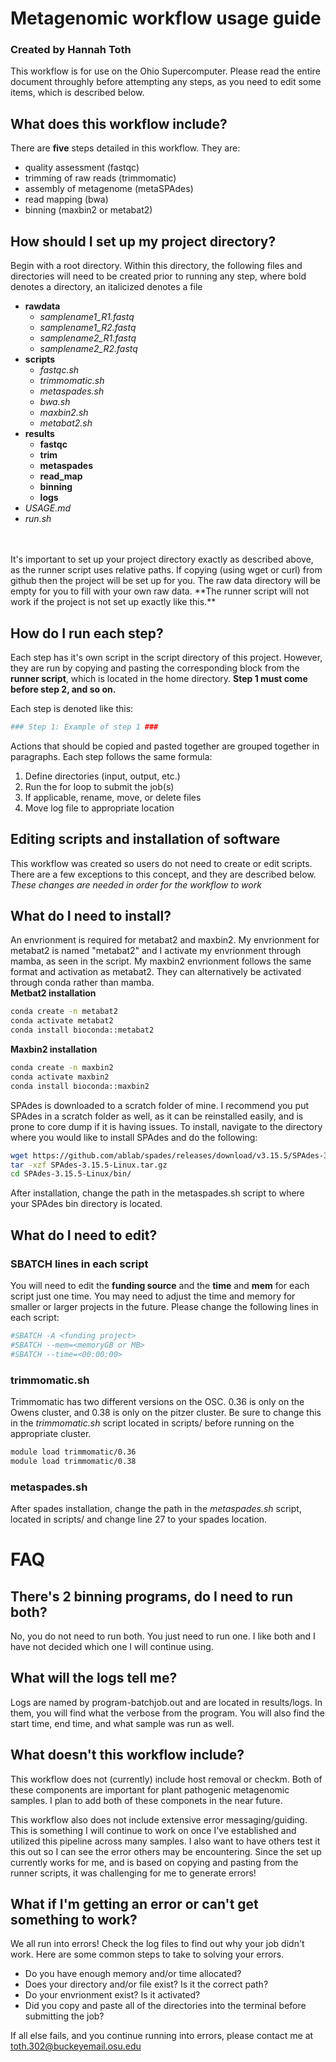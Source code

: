 # Metagenomic workflow usage guide
### Created by Hannah Toth
This workflow is for use on the Ohio Supercomputer. Please read the entire document throughly before attempting any steps, as you need to edit some items, which is described below.
## What does this workflow include?
There are **five** steps detailed in this workflow. They are:
- quality assessment (fastqc)
- trimming of raw reads (trimmomatic)
- assembly of metagenome (metaSPAdes)
- read mapping (bwa)
- binning (maxbin2 or metabat2)

## How should I set up my project directory?
Begin with a root directory. Within this directory, the following files and directories will need to be created prior to running any step, where bold denotes a directory, an italicized denotes a file
* **rawdata**
   * *samplename1_R1.fastq*
   * *samplename1_R2.fastq*
   * *samplename2_R1.fastq*
   * *samplename2_R2.fastq*
* **scripts**
   * *fastqc.sh*
   * *trimmomatic.sh*
   * *metaspades.sh*
   * *bwa.sh*
   * *maxbin2.sh*
   * *metabat2.sh*
* **results**
   * **fastqc**
   * **trim**
   * **metaspades**
   * **read_map**
   * **binning**
   * **logs**
*   *USAGE.md*
*   *run.sh*
<br>
<br>
It's important to set up your project directory exactly as described above, as the runner script uses relative paths. If copying (using wget or curl) from github then the project will be set up for you. The raw data directory will be empty for you to fill with your own raw data. **The runner script will not work if the project is not set up exactly like this.**

## How do I run each step?
Each step has it's own script in the script directory of this project. However, they are run by copying and pasting the corresponding block from the **runner script**, which is located in the home directory. **Step 1 must come before step 2, and so on.**
<br>

Each step is denoted like this:
```bash
### Step 1: Example of step 1 ###
```
Actions that should be copied and pasted together are grouped together in paragraphs. Each step follows the same formula:
1. Define directories (input, output, etc.)
2. Run the for loop to submit the job(s)
3. If applicable, rename, move, or delete files
4. Move log file to appropriate location

## Editing scripts and installation of software
This workflow was created so users do not need to create or edit scripts. There are a few exceptions to this concept, and they are described below. *These changes are needed in order for the workflow to work*

## What do I need to install?
An envrionment is required for metabat2 and maxbin2. My envrionment for metabat2 is named "metabat2" and I activate my envrionment through mamba, as seen in the script. My maxbin2 envrionment follows the same format and activation as metabat2. They can alternatively be activated through conda rather than mamba.
<br>
**Metbat2 installation**
```bash
conda create -n metabat2
conda activate metabat2
conda install bioconda::metabat2
```
**Maxbin2 installation**
```bash
conda create -n maxbin2
conda activate maxbin2
conda install bioconda::maxbin2
```
SPAdes is downloaded to a scratch folder of mine. I recommend you put SPAdes in a scratch folder as well, as it can be reinstalled easily, and is prone to core dump if it is having issues.
To install, navigate to the directory where you would like to install SPAdes and do the following:
```bash
wget https://github.com/ablab/spades/releases/download/v3.15.5/SPAdes-3.15.5-Linux.tar.gz
tar -xzf SPAdes-3.15.5-Linux.tar.gz
cd SPAdes-3.15.5-Linux/bin/
```
After installation, change the path in the metaspades.sh script to where your SPAdes bin directory is located.

## What do I need to edit?
### SBATCH lines in each script
You will need to edit the **funding source** and the **time** and **mem** for each script just one time. You may need to adjust the time and memory for smaller or larger projects in the future. Please change the following lines in each script:
```bash
#SBATCH -A <funding project>
#SBATCH --mem=<memoryGB or MB>
#SBATCH --time=<00:00:00>
```
### trimmomatic.sh
Trimmomatic has two different versions on the OSC. 0.36 is only on the Owens cluster, and 0.38 is only on the pitzer cluster. Be sure to change this in the *trimmomatic.sh* script located in scripts/ before running on the appropriate cluster.
```bash
module load trimmomatic/0.36
module load trimmomatic/0.38
```
### metaspades.sh
After spades installation, change the path in the *metaspades.sh* script, located in scripts/ and change line 27 to your spades location. 

# FAQ

## There's 2 binning programs, do I need to run both?
No, you do not need to run both. You just need to run one. I like both and I have not decided which one I will continue using.

## What will the logs tell me?
Logs are named by program-batchjob.out and are located in results/logs. In them, you will find what the verbose from the program. You will also find the start time, end time, and what sample was run as well. 

## What doesn't this workflow include?
This workflow does not (currently) include host removal or checkm. Both of these components are important for plant pathogenic metagenomic samples. I plan to add both of these componets in the near future.

This workflow also does not include extensive error messaging/guiding. This is something I will continue to work on once I've established and utilized this pipeline across many samples. I also want to have others test it this out so I can see the error others may be encountering. Since the set up currently works for me, and is based on copying and pasting from the runner scripts, it was challenging for me to generate errors!

## What if I'm getting an error or can't get something to work?
We all run into errors! Check the log files to find out why your job didn't work. Here are some common steps to take to solving your errors.
* Do you have enough memory and/or time allocated?
* Does your directory and/or file exist? Is it the correct path?
* Do your envrionment exist? Is it activated?
* Did you copy and paste all of the directories into the terminal before submitting the job?

If all else fails, and you continue running into errors, please contact me at toth.302@buckeyemail.osu.edu